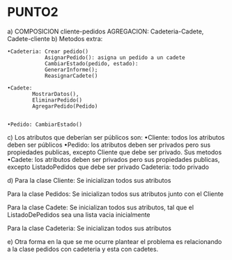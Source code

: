 # PUNTO2
 a) COMPOSICION cliente-pedidos 
    AGREGACION: Cadeteria-Cadete, Cadete-cliente
 b) Metodos extra:

    •Cadeteria: Crear pedido()
                AsignarPedido(): asigna un pedido a un cadete
                CambiarEstado(pedido, estado):
                GenerarInforme();
                ReasignarCadete()

    •Cadete: 
            MostrarDatos(),
            EliminarPedido()
            AgregarPedido(Pedido)


    •Pedido: CambiarEstado()

c) Los atributos que deberían ser públicos son:
    •Cliente: todos los atributos deben ser públicos
    •Pedido: los atributos deben ser privados pero sus propiedades publicas, excepto Cliente que debe ser privado. Sus metodos 
    •Cadete: los atributos deben ser privados pero sus propiedades publicas, excepto ListadoPedidos que debe ser privado
    Cadeteria: todo privado

d) Para la clase Cliente: Se inicializan todos sus atributos

Para la clase Pedidos: Se inicializan todos sus atributos junto con el Cliente

Para la clase Cadete: Se inicializan todos sus atributos, tal que el ListadoDePedidos sea una lista vacia inicialmente

Para la clase Cadeteria: Se inicializan todos sus atributos

e) Otra forma en la que se me ocurre plantear el problema es relacionando a la clase pedidos con cadeteria y esta con cadetes.